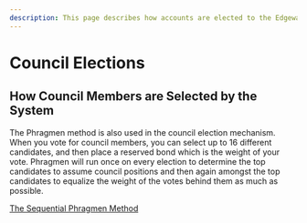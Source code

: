```yaml
---
description: This page describes how accounts are elected to the Edgeware council.
---
```


# Council Elections

## How Council Members are Selected by the System

The Phragmen method is also used in the council election mechanism. When you vote for council members, you can select up to 16 different candidates, and then place a reserved bond which is the weight of your vote. Phragmen will run once on every election to determine the top candidates to assume council positions and then again amongst the top candidates to equalize the weight of the votes behind them as much as possible.

[The Sequential Phragmen Method](edgeware-stack/staking/the-sequential-phragmen-method.md)

